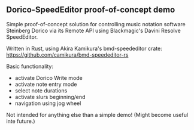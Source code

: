 ## Dorico-SpeedEditor proof-of-concept demo

Simple proof-of-concept solution for controlling music notation software Steinberg Dorico via its Remote API using Blackmagic's Davini Resolve SpeedEditor.

Written in Rust, using Akira Kamikura's bmd-speededitor crate: 
https://github.com/camikura/bmd-speededitor-rs

Basic functionality:
- activate Dorico Write mode
- activate note entry mode
- select note durations
- activate slurs beginning/end
- navigation using jog wheel

Not intended for anything else than a simple demo!
(Might become useful inte future.)

